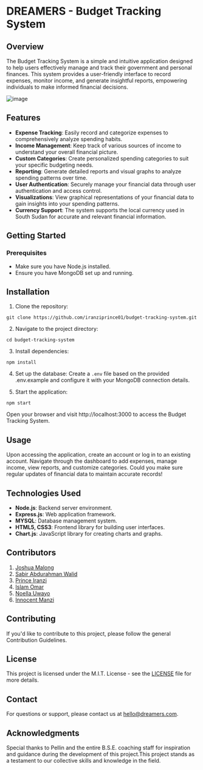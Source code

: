# DREAMERS - Budget Tracking System 

## Overview
The Budget Tracking System is a simple and intuitive application designed to help users effectively manage and track their government and personal finances. This system provides a user-friendly interface to record expenses, monitor income, and generate insightful reports, empowering individuals to make informed financial decisions.

![image](https://github.com/iranziprince01/budget-tracking-system/assets/116654088/498036a1-c93b-4f44-b470-f014224dd41b)


## Features 
- **Expense Tracking**: Easily record and categorize expenses to comprehensively analyze spending habits.
- **Income Management**: Keep track of various sources of income to understand your overall financial picture.
- **Custom Categories**: Create personalized spending categories to suit your specific budgeting needs.
- **Reporting**: Generate detailed reports and visual graphs to analyze spending patterns over time.
- **User Authentication**: Securely manage your financial data through user authentication and access control.
- **Visualizations**: View graphical representations of your financial data to gain insights into your spending patterns.
- **Currency Support**: The system supports the local currency used in South Sudan for accurate and relevant financial information.

## Getting Started
### Prerequisites
- Make sure you have Node.js installed.
- Ensure you have MongoDB set up and running.
  
## Installation
1. Clone the repository:
```
git clone https://github.com/iranziprince01/budget-tracking-system.git
```
2. Navigate to the project directory:
```
cd budget-tracking-system
```
3. Install dependencies:
```
npm install
```
4. Set up the database:
Create a ```.env``` file based on the provided .env.example and configure it with your MongoDB connection details.

5. Start the application:
```
npm start
```
Open your browser and visit http://localhost:3000 to access the Budget Tracking System.

## Usage 
Upon accessing the application, create an account or log in to an existing account. Navigate through the dashboard to add expenses, manage income, view reports, and customize categories. Could you make sure regular updates of financial data to maintain accurate records!

## Technologies Used 
- **Node.js**: Backend server environment.
- **Express.js**: Web application framework.
- **MYSQL**: Database management system.
- **HTML5, CSS3**: Frontend library for building user interfaces.
- **Chart.js**: JavaScript library for creating charts and graphs.

## Contributors 
1. [Joshua Malong](https://github.com/Malongmak)
2. [Sabir Abdurahman Walid](https://github.com/SabirWalid)
3. [Prince Iranzi](https://github.com/iranziprince01)
4. [Islam Omar](https://github.com/Islam-19984)
5. [Noella Uwayo](https://github.com/n-uwayo)
6. [Innocent Manzi](https://github.com/Manziinnocentmanzi)

## Contributing
If you'd like to contribute to this project, please follow the general Contribution Guidelines.

## License 
This project is licensed under the M.I.T. License - see the [LICENSE](https://opensource.org/license/mit/) file for more details.

## Contact
For questions or support, please contact us at hello@dreamers.com.

## Acknowledgments 
Special thanks to  Pellin and the entire B.S.E. coaching staff for inspiration and guidance during the development of this project.This project stands as a testament to our collective skills and knowledge in the field.

